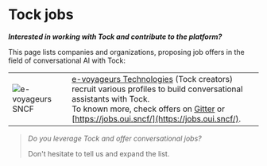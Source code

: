 # Tock jobs

***Interested in working with Tock and contribute to the platform?***

This page lists companies and organizations, proposing job offers in the field of conversational AI with Tock:

|   |   |
|---|---|
| ![e-voyageurs SNCF](https://hubinstitute.com/sites/default/files/2019-07/image001%20%281%29.png) | [e-voyageurs Technologies](https://www.sncf.com/fr/groupe/newsroom/e-voyageurs-sncf) (Tock creators) recruit various profiles to build conversational assistants with Tock.<br/> To known more, check offers on [Gitter](https://gitter.im/tockchat/Lobby) or [https://jobs.oui.sncf/](https://jobs.oui.sncf/). |

 
> _Do you leverage Tock and offer conversational jobs?_
>
> Don't hesitate to tell us and expand the list.